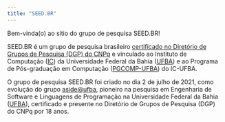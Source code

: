 ```yaml
---
title: "SEED.BR"
---
```



Bem-vinda(o) ao sítio do grupo de pesquisa SEED.BR!

SEED.BR é um grupo de pesquisa brasileiro
[certificado no Diretório de Grupos de Pesquisa (DGP) do CNPq](dgp.cnpq.br/dgp/espelhogrupo/8666467021813204) e
vinculado ao Instituto de Computação ([IC](https://computacao.ufba.br/))
da Universidade Federal da Bahia ([UFBA](portal.ufba.br)) e
ao Programa de Pós-graduação em Computação ([PGCOMP-UFBA](https://pgcomp.ufba.br)) do IC-UFBA.

O grupo de pesquisa SEED.BR foi criado no dia 2 de julho de 2021,
como evolução do grupo [aside@ufba](http://wiki.dcc.ufba.br/Aside/),
pioneiro na pesquisa em Engenharia de Software e Linguagens de Programação
na Universidade Federal da Bahia ([UFBA](portal.ufba.br)),
certificado e presente no Diretório de Grupos de Pesquisa (DGP)
do CNPq  por 18 anos.


